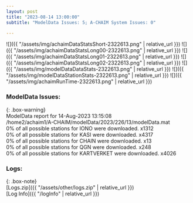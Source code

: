 ```yaml
---
layout: post
title: "2023-08-14 13:00:00"
subtitle: "ModelData Issues: 5; A-CHAIM System Issues: 0"

---
```


![]({{ "/assets/img/achaimDataStatsShort-2322613.png" | relative_url }})
![]({{ "/assets/img/achaimDataStatsLong00-2322613.png" | relative_url }})
![]({{ "/assets/img/achaimDataStatsLong01-2322613.png" | relative_url }})
![]({{ "/assets/img/achaimDataStatsLong02-2322613.png" | relative_url }})
![]({{ "/assets/img/modelDataDataStats-2322613.png" | relative_url }})
![]({{ "/assets/img/modelDataStationStats-2322613.png" | relative_url }})
![]({{ "/assets/img/achaimRunTime-2322613.png" | relative_url }})


### ModelData Issues:  
  
{: .box-warning}  
 ModelData report for 14-Aug-2023 13:15:08   
 /home2/achaim1/A-CHAIM/modelData/2023/226/13/modelData.mat   
 0% of all possible stations for IONO were downloaded. x1312   
 0% of all possible stations for KASI were downloaded. x4317   
 0% of all possible stations for CHAIN were downloaded. x13   
 0% of all possible stations for QGN were downloaded. x248   
 0% of all possible stations for KARTVERKET were downloaded. x4026   
  


### Logs:  
  
{: .box-note}  
[Logs.zip]({{ "/assets/other/logs.zip" | relative_url }})  
[Log Info]({{ "/logInfo" | relative_url }})  
